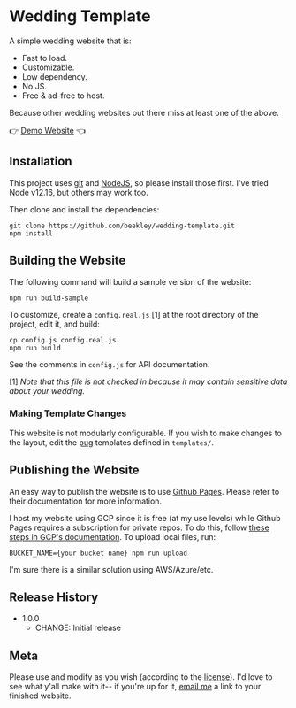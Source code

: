 # Wedding Template

A simple wedding website that is:

* Fast to load.
* Customizable.
* Low dependency.
* No JS.
* Free & ad-free to host.

Because other wedding websites out there miss at least one of the above.

👉 [Demo Website](http://blog.beekley.xyz/wedding-template/) 👈

<!-- ![](header.png) -->

## Installation

This project uses [git](https://git-scm.com/book/en/v2/Getting-Started-Installing-Git) and [NodeJS](https://nodejs.org/en/download/), so please install those first. I've tried Node v12.16, but others may work too.

Then clone and install the dependencies:

```
git clone https://github.com/beekley/wedding-template.git
npm install
```

## Building the Website

The following command will build a sample version of the website:

```
npm run build-sample
```

To customize, create a `config.real.js` [1] at the root directory of the project, edit it, and build:

```
cp config.js config.real.js
npm run build
```

See the comments in `config.js` for API documentation.

[1] _Note that this file is not checked in because it may contain sensitive data about your wedding._

### Making Template Changes

This website is not modularly configurable. If you wish to make changes to the layout, edit the [pug](https://pugjs.org/api/getting-started.html) templates defined in `templates/`.

## Publishing the Website

An easy way to publish the website is to use [Github Pages](https://pages.github.com). Please refer to their documentation for more information.

I host my website using GCP since it is free (at my use levels) while Github Pages requires a subscription for private repos. To do this, follow [these steps in GCP's documentation](https://cloud.google.com/storage/docs/hosting-static-website). To upload local files, run:

```
BUCKET_NAME={your bucket name} npm run upload
```

I'm sure there is a similar solution using AWS/Azure/etc.

## Release History

* 1.0.0
    * CHANGE: Initial release

## Meta

Please use and modify as you wish (according to the [license](LICENSE)). I'd love to see what y'all make with it-- if you're up for it, [email me](https://github.com/beekley) a link to your finished website.

